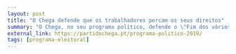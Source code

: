 ```yaml
---
layout: post
title: "O Chega defende que os trabalhadores percam os seus direitos"
summary: "O Chega, no seu programa político, defende o \"Fim dos vários privilégios dos sindicatos e nomeadamente o de poderem requisitar filiados ao seu trabalho profissional\" (secção IV alínea 4 do Programa de acção política) e a liberalização das contratações e despedimentos das empresas, aumentando a precariedade e o desemprego para os portugueses trabalhadores que dizem defender e dando ainda mais liberdades aos grandes empresários (secção IV alínea 6 do Programa de acção política)"
external_link: https://partidochega.pt/programa-politico-2019/
tags: [programa-eleitoral]
---
```

